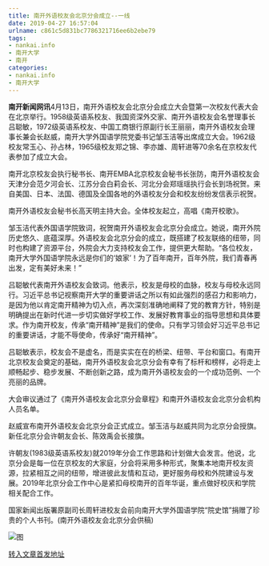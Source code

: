 ```yaml
---
title: 南开外语校友会北京分会成立--一线
date: 2019-04-27 16:57:04
urlname: c861c5d831bc7786321716ee6b2ebe79
tags: 
- nankai.info
- 南开大学
- 南开
categories:
- nankai.info
- 南开大学
---
```


**南开新闻网讯**4月13日，南开外语校友会北京分会成立大会暨第一次校友代表大会在北京举行。1958级英语系校友、我国资深外交家、南开外语校友会名誉理事长吕聪敏，1972级英语系校友、中国工商银行原副行长王丽丽，南开外语校友会理事长兼会长赵威，南开大学外国语学院党委书记邹玉洁等出席成立大会。1962级校友常玉心、孙占林，1965级校友郑之锦、李亦雄、周轩进等70余名在京校友代表参加了成立大会。

南开北京校友会执行秘书长、南开EMBA北京校友会秘书长张防，南开外语校友会天津分会范夕河会长、江苏分会白莉会长、河北分会郑瑶瑶执行会长到场祝贺。来自美国、日本、法国、德国及全国各地的外语校友分会和校友纷纷发信表示祝贺。

南开外语校友会秘书长高天明主持大会。全体校友起立，高唱《南开校歌》。

邹玉洁代表外国语学院致词，祝贺南开外语校友会北京分会成立。她说，南开外院历史悠久、底蕴深厚。外语校友会北京分会的成立，既搭建了校友联络的纽带，同时也构建了资源平台，外院会大力支持校友会工作，提供更大帮助。“各位校友，南开大学外国语学院永远是你们的‘娘家’！为了百年南开，百年外院，我们青春再出发，定有美好未来！”

吕聪敏代表南开外语校友会致词。他表示，校友是母校的血脉，校友与母校永远同行。习近平总书记视察南开大学的重要讲话之所以有如此强烈的感召力和影响力，是因为他以肯定南开精神为切入点，再次深刻准确地阐释了党的教育方针，特别是明确提出在新时代进一步切实做好学校工作、发展好教育事业的指导思想和具体要求。作为南开校友，传承“南开精神”是我们的使命。只有学习领会好习近平总书记的重要讲话，才能不辱使命，传承好“南开精神”。

吕聪敏表示，校友会不是虚名，而是实实在在的桥梁、纽带、平台和窗口。有南开北京校友会奠定的基础，南开外语校友会北京分会有幸有了标杆和榜样，必将走上顺畅起步、稳步发展、不断创新之路，成为南开外语校友会的一个成功范例、一个亮丽的品牌。

大会审议通过了《南开外语校友会北京分会章程》和南开外语校友会北京分会机构人员名单。

赵威宣布南开外语校友会北京分会正式成立。邹玉洁与赵威共同为北京分会授旗。新任北京分会许朝友会长、陈效禹会长接旗。

许朝友(1983级英语系校友)就2019年分会工作思路和计划做大会发言。他说，北京分会是每一位在京校友的大家庭，分会将采用多种形式，聚集本地南开校友资源，拉紧相互之间的纽带，增进彼此友情和互动，更好服务母校和外院建设与发展。2019年北京分会工作中心是紧扣母校南开的百年华诞，重点做好校庆和学院相关配合工作。

国家新闻出版署原副司长周轩进校友会前向南开大学外国语学院“院史馆”捐赠了珍贵的个人书刊。(南开外语校友会北京分会供稿)

![图](http://news.nankai.edu.cn/pic/0/00/34/98/349844_816016.jpg)

[转入文章首发地址](http://news.nankai.edu.cn/zhxw/system/2019/04/18/000445754.shtml)
